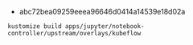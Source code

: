 - abc72bea09259eeea96646d0414a14539e18d02a

```shell
kustomize build apps/jupyter/notebook-controller/upstream/overlays/kubeflow
```
